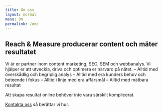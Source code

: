 ```yaml
---
title: Om oss
layout: normal
menu: Om
permalink: /om/
---
```


## Reach & Measure producerar content och mäter resultatet
Vi är er partner inom content marketing, SEO, SEM och webbanalys. Vi hjälper er att utveckla, driva och optimera er närvaro på nätet. 
– Alltid med överskådlig och begriplig analys 
– Alltid med era kunders behov och beteende i fokus 
– Alltid i linje med era affärsmål 
– Alltid med mätbara resultat 

Att skapa resultat online behöver inte vara särskilt komplicerat. 

[Kontakta oss](https://reachandmeasure.se/kontakt/) så berättar vi hur.
